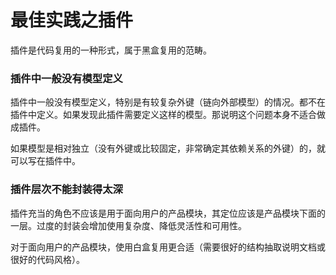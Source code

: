 最佳实践之插件
============

插件是代码复用的一种形式，属于黑盒复用的范畴。

### 插件中一般没有模型定义
插件中一般没有模型定义，特别是有较复杂外键（链向外部模型）的情况。都不在插件中定义。如果发现此插件需要定义这样的模型。那说明这个问题本身不适合做成插件。

如果模型是相对独立（没有外键或比较固定，非常确定其依赖关系的外键）的，就可以写在插件中。

### 插件层次不能封装得太深
插件充当的角色不应该是用于面向用户的产品模块，其定位应该是产品模块下面的一层。过度的封装会增加使用复杂度、降低灵活性和可用性。

对于面向用户的产品模块，使用白盒复用更合适（需要很好的结构抽取说明文档或很好的代码风格）。